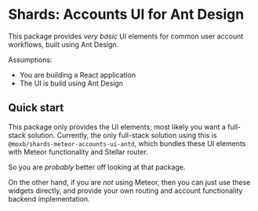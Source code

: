 # Shards: Accounts UI for Ant Design

This package provides _very basic_ UI elements for common user account workflows, built using Ant Design.

Assumptions:
 - You are building a React application
 - The UI is build using Ant Design

## Quick start

This package only provides the UI elements; most likely you want a full-stack solution.
Currently, the only full-stack solution using this is `@moxb/shards-meteor-accounts-ui-antd`,
which bundles these UI elements with Meteor functionality and Stellar router.

So you are _probably_ better off looking at that package.

On the other hand, if you are _not_ using Meteor, then you can just use these widgets directly,
and provide your own routing and account functionality backend implementation.

